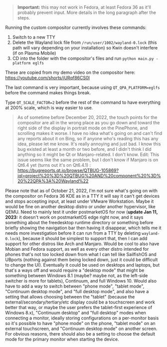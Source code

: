> **Important:** this may not work in Fedora, at least Fedora 36 as it'll probably prevent input. More details in the long paragraph after the steps.

Running the custom compositor currently involves these commands:
1. Switch to a new TTY
2. Delete the Wayland lock file from `/run/user/1002/wayland-0.lock` (this path will vary depending on your installation) so Kwin doesn't interfere (if on Plasma Mobile)
3. CD into the folder with the compositor's files and run `python main.py -platform eglfs`

These are copied from my demo video on the compositor here:
https://youtube.com/shorts/jURqf86CS0I

The last command is very important, because using `QT_QPA_PLATFORM=eglfs` before the command makes things break.

Type `QT_SCALE_FACTOR=2` before the rest of the command to have everything at 200% scale, which is way easier to use.

> As of sometime before December 20, 2022, the touch points for the compositor are all in the wrong place as you go down and toward the right side of the display in portrait mode on the PinePhone, and scrolling makes it worse. I have no idea what's going on and can't find any reports about it on Bing, so if anyone who's reading this has any idea, please let me know. It's really annoying and just bad. I know this bug existed at least a month or two before, and I didn't think I did anything so it might be Qt or Manjaro-related. I don't know. Edit: This issue seems like the same problem, but I don't know if Manjaro is on Qt6.4 yet (turns out it's on Qt6.4.1) : https://bugreports.qt.io/browse/QTBUG-105869?jql=project%20%3D%20QTBUG%20AND%20component%20%3D%20%22QPA%3A%20Wayland%22

Please note that as of October 21, 2022, I'm not sure what's going on with the compositor on Fedora 36 KDE as in a TTY it will say it can't get devices and stops accepting input, at least under VMware Workstation. Maybe it would be fine on another desktop distro or under another hypervisor, like QEMU. Need to mainly test it under postmarketOS for now (**update Jan 11, 2023:** it doesn't work on postmarketOS edge right now, and it says something about the freedesktop runtime directory or something before briefly showing the navigation bar then having it disappear, which tells me it needs more investigation before it can run from a TTY by deleting `wayland-0.lock`), because it should be simplest to support that, then I can add support for other distros like Arch and Manjaro. Would be cool to also have Mobian and Fedora support, as well as every other distro intended for phones that's not too locked down from what I can tell like SailfishOS and UBports (nothing against them being locked down, just it could be difficult to change the UI). Eventually it could be used on desktops and laptops, but that's a ways off and would require a "desktop mode" that might be something between Windows 8.1 (maybe? maybe not, as the left-side switcher is more for tablets), Continuum, and full Windows 10. Would also have to add a way to switch between "phone mode", "tablet mode", "Continuum desktop mode", and "full desktop mode", and also have a setting that allows choosing between the "tablet" (because the external/secondary/tertiary/etc display could be a touchscreen and work better that way, or maybe the user prefers the tablet-first experience of Windows 8.x), "Continuum desktop" and "full desktop" modes when connecting a monitor, ideally storing configurations on a per-monitor basis so it's possible to have "phone mode" on the phone, "tablet mode" on an external touchscreen, and "Continuum desktop mode" on another screen. For obvious reasons, there should also be a setting to choose the default mode for the primary monitor when starting the device.
